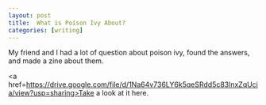 ```yaml
---
layout: post
title:  What is Poison Ivy About?
categories: [writing]
---
```


My friend and I had a lot of question about poison ivy, found the answers, and made a zine about them.

<a href=https://drive.google.com/file/d/1Na64v736LY6k5qeSRdd5c83lnxZqUcia/view?usp=sharing>Take a look at it here. </a>